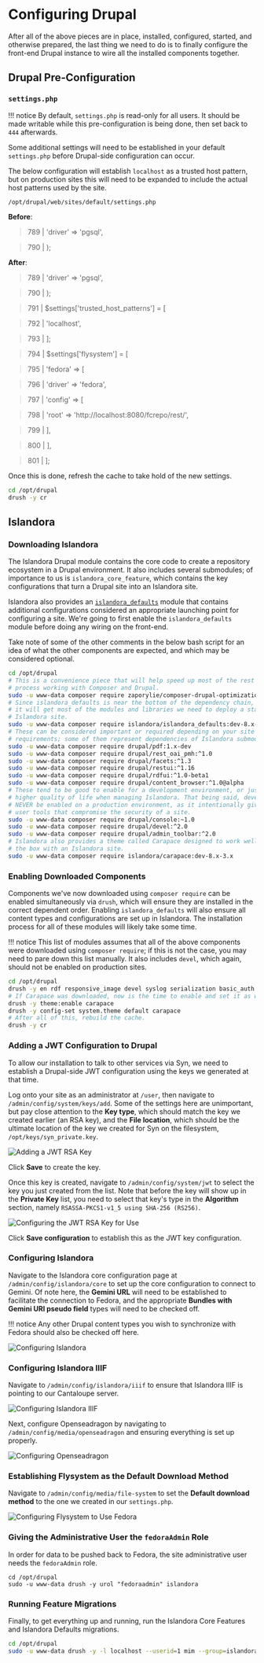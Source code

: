 # Configuring Drupal

After all of the above pieces are in place, installed, configured, started, and otherwise prepared, the last thing we need to do is to finally configure the front-end Drupal instance to wire all the installed components together.

## Drupal Pre-Configuration

### `settings.php`

!!! notice
    By default, `settings.php` is read-only for all users. It should be made writable while this pre-configuration is being done, then set back to `444` afterwards.

Some additional settings will need to be established in your default `settings.php` before Drupal-side configuration can occur.

The below configuration will establish `localhost` as a trusted host pattern, but on production sites this will need to be expanded to include the actual host patterns used by the site.

`/opt/drupal/web/sites/default/settings.php`

**Before**:
> 789 |   'driver' => 'pgsql',

> 790 | );

**After**:
> 789 |   'driver' => 'pgsql',

> 790 | );

> 791 | $settings['trusted_host_patterns'] = [

> 792 |   'localhost',

> 793 | ];

> 794 | $settings['flysystem'] = [

> 795 |   'fedora' => [

> 796 |     'driver' => 'fedora',

> 797 |     'config' => [

> 798 |       'root' => 'http://localhost:8080/fcrepo/rest/',

> 799 |     ],

> 800 |   ],

> 801 | ];

Once this is done, refresh the cache to take hold of the new settings.

```bash
cd /opt/drupal
drush -y cr
```

## Islandora

### Downloading Islandora

The Islandora Drupal module contains the core code to create a repository ecosystem in a Drupal environment. It also includes several submodules; of importance to us is `islandora_core_feature`, which contains the key configurations that turn a Drupal site into an Islandora site.

Islandora also provides an [`islandora_defaults`](https://github.com/Islandora/islandora_defaults) module that contains additional configurations considered an appropriate launching point for configuring a site. We're going to first enable the `islandora_defaults` module before doing any wiring on the front-end.

Take note of some of the other comments in the below bash script for an idea of what the other components are expected, and which may be considered optional.

```bash
cd /opt/drupal
# This is a convenience piece that will help speed up most of the rest of our
# process working with Composer and Drupal.
sudo -u www-data composer require zaporylie/composer-drupal-optimizations:^1.0
# Since islandora_defaults is near the bottom of the dependency chain, requiring
# it will get most of the modules and libraries we need to deploy a standard
# Islandora site.
sudo -u www-data composer require islandora/islandora_defaults:dev-8.x-1.x
# These can be considered important or required depending on your site's
# requirements; some of them represent dependencies of Islandora submodules.
sudo -u www-data composer require drupal/pdf:1.x-dev
sudo -u www-data composer require drupal/rest_oai_pmh:^1.0
sudo -u www-data composer require drupal/facets:^1.3
sudo -u www-data composer require drupal/restui:^1.16
sudo -u www-data composer require drupal/rdfui:^1.0-beta1
sudo -u www-data composer require drupal/content_browser:^1.0@alpha
# These tend to be good to enable for a development environment, or just for a
# higher quality of life when managing Islandora. That being said, devel should
# NEVER be enabled on a production environment, as it intentionally gives the
# user tools that compromise the security of a site.
sudo -u www-data composer require drupal/console:~1.0
sudo -u www-data composer require drupal/devel:^2.0
sudo -u www-data composer require drupal/admin_toolbar:^2.0
# Islandora also provides a theme called Carapace designed to work well out of
# the box with an Islandora site.
sudo -u www-data composer require islandora/carapace:dev-8.x-3.x
```

### Enabling Downloaded Components

Components we've now downloaded using `composer require` can be enabled simultaneously via `drush`, which will ensure they are installed in the correct dependent order. Enabling `islandora_defaults` will also ensure all content types and configurations are set up in Islandora. The installation process for all of these modules will likely take some time.

!!! notice
    This list of modules assumes that all of the above components were downloaded using `composer require`; if this is not the case, you may need to pare down this list manually. It also includes `devel`, which again, should not be enabled on production sites.

```bash
cd /opt/drupal
drush -y en rdf responsive_image devel syslog serialization basic_auth rest restui search_api_solr search_api_solr_defaults facets content_browser pdf admin_toolbar islandora_defaults controlled_access_terms_defaults islandora_breadcrumbs islandora_iiif islandora_oaipmh
# If Carapace was downloaded, now is the time to enable and set it as well.
drush -y theme:enable carapace
drush -y config-set system.theme default carapace
# After all of this, rebuild the cache.
drush -y cr
```

### Adding a JWT Configuration to Drupal

To allow our installation to talk to other services via Syn, we need to establish a Drupal-side JWT configuration using the keys we generated at that time.

Log onto your site as an administrator at `/user`, then navigate to `/admin/config/system/keys/add`. Some of the settings here are unimportant, but pay close attention to the **Key type**, which should match the key we created earlier (an RSA key), and the **File location**, which should be the ultimate location of the key we created for Syn on the filesystem, `/opt/keys/syn_private.key`.

![Adding a JWT RSA Key](../../assets/adding_a_jwt_rsa_key.png)

Click **Save** to create the key.

Once this key is created, navigate to `/admin/config/system/jwt` to select the key you just created from the list. Note that before the key will show up in the **Private Key** list, you need to select that key's type in the **Algorithm** section, namely `RSASSA-PKCS1-v1_5 using SHA-256 (RS256)`.

![Configuring the JWT RSA Key for Use](../../assets/configuring_the_jwt_rsa_key_for_use.png)

Click **Save configuration** to establish this as the JWT key configuration.

### Configuring Islandora

Navigate to the Islandora core configuration page at `/admin/config/islandora/core` to set up the core configuration to connect to Gemini. Of note here, the **Gemini URL** will need to be established to facilitate the connection to Fedora, and the appropriate **Bundles with Gemini URI pseudo field** types will need to be checked off.

!!! notice
    Any other Drupal content types you wish to synchronize with Fedora should also be checked off here.

![Configuring Islandora](../../assets/configuring_islandora.png)

### Configuring Islandora IIIF

Navigate to `/admin/config/islandora/iiif` to ensure that Islandora IIIF is pointing to our Cantaloupe server.

![Configuring Islandora IIIF](../../assets/configuring_iiif.png)

Next, configure Openseadragon by navigating to `/admin/config/media/openseadragon` and ensuring everything is set up properly.

![Configuring Openseadragon](../../assets/configuring_openseadragon.png)

### Establishing Flysystem as the Default Download Method

Navigate to `/admin/config/media/file-system` to set the **Default download method** to the one we created in our `settings.php`.

![Configuring Flysystem to Use Fedora](../../assets/configuring_flysystem_to_use_fedora.png)

### Giving the Administrative User the `fedoraAdmin` Role

In order for data to be pushed back to Fedora, the site administrative user needs the `fedoraAdmin` role.

```
cd /opt/drupal
sudo -u www-data drush -y urol "fedoraadmin" islandora
```

### Running Feature Migrations

Finally, to get everything up and running, run the Islandora Core Features and Islandora Defaults migrations.

```bash
cd /opt/drupal
sudo -u www-data drush -y -l localhost --userid=1 mim --group=islandora
```
